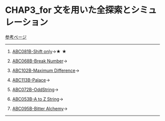 # CHAP3_for 文を用いた全探索とシミュレーション

[参考ページ](http://bit.ly/39TUZSX)

---

1. [ABC081B-Shift only](https://atcoder.jp/contests/abc081/tasks/abc081_b)→★
★
1. [ABC068B-Break Number](https://atcoder.jp/contests/abc068/tasks/abc068_b)→

1. [ABC102B-Maximum Difference](https://atcoder.jp/contests/abc102/tasks/abc102_b)→

1. [ABC113B-Palace](https://atcoder.jp/contests/abc113/tasks/abc113_b)→

1. [ABC072B-OddString](https://atcoder.jp/contests/abc072/tasks/abc072_b)→

1. [ABC053B-A to Z String](https://atcoder.jp/contests/abc053/tasks/abc053_b)→

1. [ABC095B-Bitter Alchemy](https://atcoder.jp/contests/abc095/tasks/abc095_b)→

---